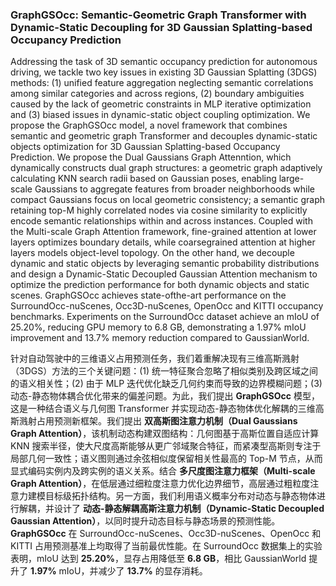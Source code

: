 ### GraphGSOcc: Semantic-Geometric Graph Transformer with Dynamic-Static Decoupling for 3D Gaussian Splatting-based Occupancy Prediction

Addressing the task of 3D semantic occupancy prediction for autonomous driving, we tackle two key issues in existing 3D Gaussian Splatting (3DGS) methods: (1) unified feature aggregation neglecting semantic correlations among similar categories and across regions, (2) boundary ambiguities caused by the lack of geometric constraints in MLP iterative optimization and (3) biased issues in dynamic-static object coupling optimization. We propose the GraphGSOcc model, a novel framework that combines semantic and geometric graph Transformer and decouples dynamic-static objects optimization for 3D Gaussian Splatting-based Occupancy Prediction. We propose the Dual Gaussians Graph Attenntion, which dynamically constructs dual graph structures: a geometric graph adaptively calculating KNN search radii based on Gaussian poses, enabling large-scale Gaussians to aggregate features from broader neighborhoods while compact Gaussians focus on local geometric consistency; a semantic graph retaining top-M highly correlated nodes via cosine similarity to explicitly encode semantic relationships within and across instances. Coupled with the Multi-scale Graph Attention framework, fine-grained attention at lower layers optimizes boundary details, while coarsegrained attention at higher layers models object-level topology. On the other hand, we decouple dynamic and static objects by leveraging semantic probability distributions and design a Dynamic-Static Decoupled Gaussian Attention mechanism to optimize the prediction performance for both dynamic objects and static scenes. GraphGSOcc achieves state-ofthe-art performance on the SurroundOcc-nuScenes, Occ3D-nuScenes, OpenOcc and KITTI occupancy benchmarks. Experiments on the SurroundOcc dataset achieve an mIoU of 25.20%, reducing GPU memory to 6.8 GB, demonstrating a 1.97% mIoU improvement and 13.7% memory reduction compared to GaussianWorld.

针对自动驾驶中的三维语义占用预测任务，我们着重解决现有三维高斯溅射（3DGS）方法的三个关键问题：(1) 统一特征聚合忽略了相似类别及跨区域之间的语义相关性；(2) 由于 MLP 迭代优化缺乏几何约束而导致的边界模糊问题；(3) 动态-静态物体耦合优化带来的偏差问题。为此，我们提出 **GraphGSOcc** 模型，这是一种结合语义与几何图 Transformer 并实现动态-静态物体优化解耦的三维高斯溅射占用预测新框架。我们提出 **双高斯图注意力机制（Dual Gaussians Graph Attention）**，该机制动态构建双图结构：几何图基于高斯位置自适应计算 KNN 搜索半径，使大尺度高斯能够从更广邻域聚合特征，而紧凑型高斯则专注于局部几何一致性；语义图则通过余弦相似度保留相关性最高的 Top-M 节点，从而显式编码实例内及跨实例的语义关系。结合 **多尺度图注意力框架（Multi-scale Graph Attention）**，在低层通过细粒度注意力优化边界细节，高层通过粗粒度注意力建模目标级拓扑结构。另一方面，我们利用语义概率分布对动态与静态物体进行解耦，并设计了 **动态-静态解耦高斯注意力机制（Dynamic-Static Decoupled Gaussian Attention）**，以同时提升动态目标与静态场景的预测性能。**GraphGSOcc** 在 SurroundOcc-nuScenes、Occ3D-nuScenes、OpenOcc 和 KITTI 占用预测基准上均取得了当前最优性能。在 SurroundOcc 数据集上的实验表明，mIoU 达到 **25.20%**，显存占用降低至 **6.8 GB**，相比 GaussianWorld 提升了 **1.97%** mIoU，并减少了 **13.7%** 的显存消耗。
